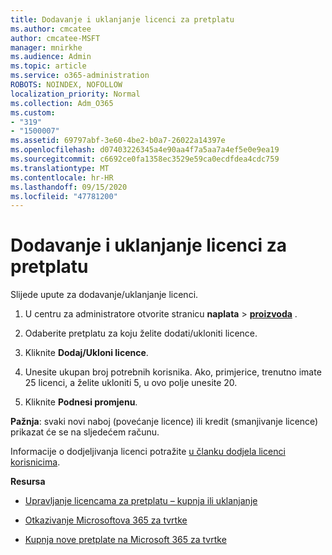 ```yaml
---
title: Dodavanje i uklanjanje licenci za pretplatu
ms.author: cmcatee
author: cmcatee-MSFT
manager: mnirkhe
ms.audience: Admin
ms.topic: article
ms.service: o365-administration
ROBOTS: NOINDEX, NOFOLLOW
localization_priority: Normal
ms.collection: Adm_O365
ms.custom:
- "319"
- "1500007"
ms.assetid: 69797abf-3e60-4be2-b0a7-26022a14397e
ms.openlocfilehash: d07403226345a4e90aa4f7a5aa7a4ef5e0e9ea19
ms.sourcegitcommit: c6692ce0fa1358ec3529e59ca0ecdfdea4cdc759
ms.translationtype: MT
ms.contentlocale: hr-HR
ms.lasthandoff: 09/15/2020
ms.locfileid: "47781200"
---
```

# <a name="add-or-remove-licenses-for-your-subscription"></a>Dodavanje i uklanjanje licenci za pretplatu

Slijede upute za dodavanje/uklanjanje licenci.
  
1. U centru za administratore otvorite stranicu **naplata** \> **[proizvoda](https://go.microsoft.com/fwlink/p/?linkid=842054)** .

2. Odaberite pretplatu za koju želite dodati/ukloniti licence.

3. Kliknite **Dodaj/Ukloni licence**.

4. Unesite ukupan broj potrebnih korisnika. Ako, primjerice, trenutno imate 25 licenci, a želite ukloniti 5, u ovo polje unesite 20.

5. Kliknite **Podnesi promjenu**.

**Pažnja**: svaki novi naboj (povećanje licence) ili kredit (smanjivanje licence) prikazat će se na sljedećem računu.

Informacije o dodjeljivanja licenci potražite [u članku dodjela licenci korisnicima](https://docs.microsoft.com/microsoft-365/admin/manage/assign-licenses-to-users).

**Resursa**
  
- [Upravljanje licencama za pretplatu – kupnja ili uklanjanje](https://docs.microsoft.com/microsoft-365/commerce/licenses/buy-licenses)

- [Otkazivanje Microsoftova 365 za tvrtke](https://support.office.com/article/Cancel-Office-365-for-business-b1bc0bef-4608-4601-813a-cdd9f746709a)

- [Kupnja nove pretplate na Microsoft 365 za tvrtke](https://support.office.com/article/Buy-another-Office-365-for-business-subscription-fab3b86c-3359-4042-8692-5d4dc7550b7c)
